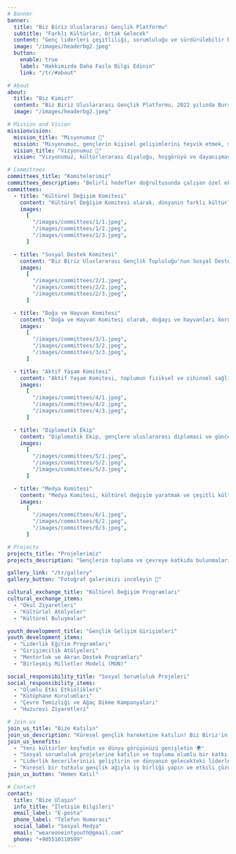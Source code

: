 ```yaml
---
# Banner
banner:
  title: "Biz Biriz Uluslararası Gençlik Platformu"
  subtitle: "Farklı Kültürler, Ortak Gelecek"
  content: "Genç liderleri çeşitliliği, sorumluluğu ve sürdürülebilir bir geleceği teşvik etmek için bir araya getiriyoruz"
  image: "/images/headerbg2.jpeg"
  button:
    enable: true
    label: "Hakkımızda Daha Fazla Bilgi Edinin"
    link: "/tr/#about"

# About
about:
  title: "Biz Kimiz?"
  content: "Biz Biriz Uluslararası Gençlik Platformu, 2022 yılında Bursa Uludağ Üniversitesi'nde bir topluluğun bir araya gelmesiyle kuruldu. Amacımız, gençlerin kişisel gelişimlerini desteklemek, onları küresel vatandaşlar olarak topluma katkı sağlamaya teşvik etmek, kültürlerarası diyaloğu teşvik etmek ve sosyal sorumluluk projelerine dahil etmektir. Çeşitli etkinlikler, atölyeler ve işbirlikçi girişimler aracılığıyla Biz Biriz, farklı kültürel geçmişlerden gelen gençlerin fikir ve bakış açılarını paylaşabilecekleri kapsayıcı bir ortam sağlar. Katılımcılar eğitim ve liderlik programlarına katılarak sadece becerilerini geliştirmekle kalmaz, aynı zamanda birliğin ve karşılıklı anlayışın savunucuları olarak değişimin elçileri olurlar. Platform, gençleri hem yerel hem de uluslararası topluluklara olumlu etkiler yapma fırsatlarıyla buluşturan bir köprü işlevi görmektedir."
  image: "/images/headerbg2.jpeg"

# Mission and Vision
missionvision:
  mission_title: "Misyonumuz 🎯"
  mission: "Misyonumuz, gençlerin kişisel gelişimlerini teşvik etmek, sosyal sorumluluk, kültürel çeşitlilik ve liderliği desteklemektir. Onları, geleceğe yönelik bir bakış açısıyla toplumsal, çevresel ve topluluk sorunlarıyla başa çıkmaya hazırlamayı hedefliyoruz."
  vision_title: "Vizyonumuz 🚀"
  vision: "Vizyonumuz, kültürlerarası diyaloğu, hoşgörüyü ve dayanışmayı teşvik eden küresel bir gençlik hareketi yaratmaktır. Barış, sürdürülebilir kalkınma savunucuları yetiştirmeyi ve topluma aktif olarak katkıda bulunmalarını sağlamayı amaçlıyoruz."

# Committees
committees_title: "Komitelerimiz"
committees_description: "Belirli hedefler doğrultusunda çalışan özel ekipler"
committees:
  - title: "Kültürel Değişim Komitesi"
    content: "Kültürel Değişim Komitesi olarak, dünyanın farklı kültürlerini tanıtmak ve bireyleri kültürel çeşitlilikle buluşturmak için çalışıyoruz. İlkokul, ortaokul, lise ve üniversite öğrencilerine yönelik düzenlediğimiz ziyaretlerle, farklı kültürlerin zenginliklerini paylaşarak kültürel farkındalık oluşturuyoruz. Amacımız, gençlere yeni perspektifler kazandırmak ve dünya vatandaşlığı bilincini aşılamaktır."
    images:
      [
        "/images/committees/1/1.jpeg",
        "/images/committees/1/2.jpeg",
        "/images/committees/1/3.jpeg",
      ]

  - title: "Sosyal Destek Komitesi"
    content: "Biz Biriz Uluslararası Gençlik Topluluğu'nun Sosyal Destek Komitesi olarak, gençlerin sosyal sorumluluk bilinciyle topluma katkı sağlamalarını teşvik ediyoruz. Amacımız: Toplumun dezavantajlı kesimlerine yardım eli uzatarak yaşamlarını kolaylaştırmak ve gönüllülük ruhunu yaygınlaştırmaktır."
    images:
      [
        "/images/committees/2/1.jpeg",
        "/images/committees/2/2.jpeg",
        "/images/committees/2/3.jpeg",
      ]

  - title: "Doğa ve Hayvan Komitesi"
    content: "Doğa ve Hayvan Komitesi olarak, doğayı ve hayvanları koruma bilincini yaygınlaştırmayı hedefliyoruz. Eğitici ve eğlenceli etkinliklerle, üniversite öğrencilerini ve toplumun diğer kesimlerini bu konuda bilinçlendirmek için çalışıyoruz."
    images:
      [
        "/images/committees/3/1.jpeg",
        "/images/committees/3/2.jpeg",
        "/images/committees/3/3.jpeg",
      ]

  - title: "Aktif Yaşam Komitesi"
    content: "Aktif Yaşam Komitesi, toplumun fiziksel ve zihinsel sağlığını artırmayı ve katılımcılara aktif bir yaşam tarzı benimsemeleri için ilham vermeyi amaçlar. Amacımız: Spor, zeka oyunları, dans gibi etkinliklerle bireylerin yaşam kalitesini yükseltmek ve sağlıklı yaşamı teşvik eden bir platform oluşturmaktır."
    images:
      [
        "/images/committees/4/1.jpeg",
        "/images/committees/4/2.jpeg",
        "/images/committees/4/3.jpeg",
      ]

  - title: "Diplomatik Ekip"
    content: "Diplomatik Ekip, gençlere uluslararası diplomasi ve güncel dünya gündemi hakkında bilgi kazandırmayı hedefler. Amacımız: Gençlerin dünya meselelerine hakim olmalarını sağlamak ve diplomasi konularında farkındalık kazandırmaktır."
    images:
      [
        "/images/committees/5/1.jpeg",
        "/images/committees/5/2.jpeg",
        "/images/committees/5/3.jpeg",
      ]

  - title: "Medya Komitesi"
    content: "Medya Komitesi, kültürel değişim yaratmak ve çeşitli kültürel bilgileri medya aracılığıyla yaymak için çalışır. Amacımız: Farklı kültürlere dair farkındalık oluşturmak ve bu bilgileri yaratıcı medya içerikleriyle geniş kitlelere ulaştırmaktır."
    images:
      [
        "/images/committees/6/1.jpeg",
        "/images/committees/6/2.jpeg",
        "/images/committees/6/3.jpeg",
      ]

# Projects
projects_title: "Projelerimiz"
projects_description: "Gençlerin topluma ve çevreye katkıda bulunmalarını sağlayan çeşitli projelere öncülük ediyoruz."

gallery_link: "/tr/gallery"
gallery_button: "Fotoğraf galerimizi inceleyin 📸"

cultural_exchange_title: "Kültürel Değişim Programları"
cultural_exchange_items:
  - "Okul Ziyaretleri"
  - "Kültürlel Atölyeler"
  - "Kültürel Buluşmalar"

youth_development_title: "Gençlik Gelişim Girişimleri"
youth_development_items:
  - "Liderlik Eğitim Programları"
  - "Girişimcilik Atölyeleri"
  - "Mentorluk ve Akran Destek Programları"
  - "Birleşmiş Milletler Modeli (MUN)"

social_responsibility_title: "Sosyal Sorumluluk Projeleri"
social_responsibility_items:
  - "Olumlu Etki Etkinlikleri"
  - "Kütüphane Kurulumları"
  - "Çevre Temizliği ve Ağaç Dikme Kampanyaları"
  - "Huzurevi Ziyaretleri"

# Join us
join_us_title: "Bize Katılın"
join_us_description: "Küresel gençlik hareketine katılın! Biz Biriz'in bir parçası olarak şunları yapabilirsiniz:"
join_us_benefits:
  - "Yeni kültürler keşfedin ve dünya görüşünüzü genişletin 🌍"
  - "Sosyal sorumluluk projelerine katılın ve topluma olumlu bir katkı yapın 🤝"
  - "Liderlik becerilerinizi geliştirin ve dünyanın gelecekteki liderlerinden biri olun 🌟"
  - "Küresel bir tutkulu gençlik ağıyla iş birliği yapın ve etkili çözümleri birlikte oluşturun 🌐"
join_us_button: "Hemen Katıl"

# Contact
contact:
  title: "Bize Ulaşın"
  info_title: "İletişim Bilgileri"
  email_label: "E-posta"
  phone_label: "Telefon Numarası"
  social_label: "Sosyal Medya"
  email: "weareoneintyouth@gmail.com"
  phone: "+905510110599"
---
```

